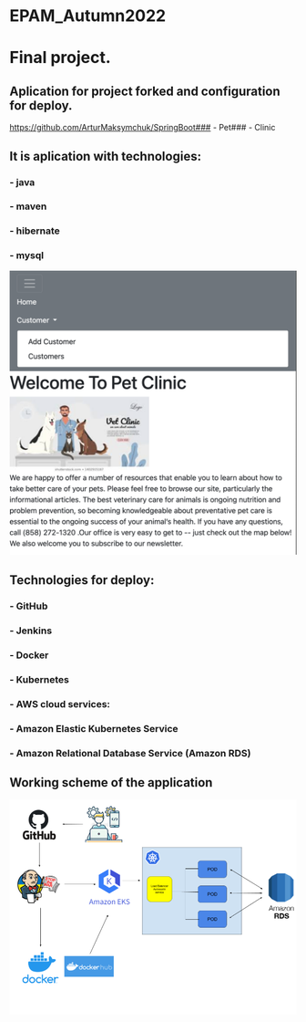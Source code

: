 # EPAM_Autumn2022
# Final project.

## Aplication for project forked and configuration for deploy.

https://github.com/ArturMaksymchuk/SpringBoot### - Pet### - Clinic

## It is aplication with technologies:
### -  java
### -  maven
### -  hibernate
### -  mysql

![](https://github.com/ArturMaksymchuk/EPAM_Autumn2022/blob/master/Final_task/screens/1.png)

## Technologies for deploy:
### -  GitHub
### -  Jenkins
### -  Docker
### -  Kubernetes
### -  AWS cloud services: 
### -  Amazon Elastic Kubernetes Service
### -  Amazon Relational Database Service (Amazon RDS)


## Working scheme of the application

![](https://github.com/ArturMaksymchuk/EPAM_Autumn2022/blob/master/Final_task/screens/2.png)
